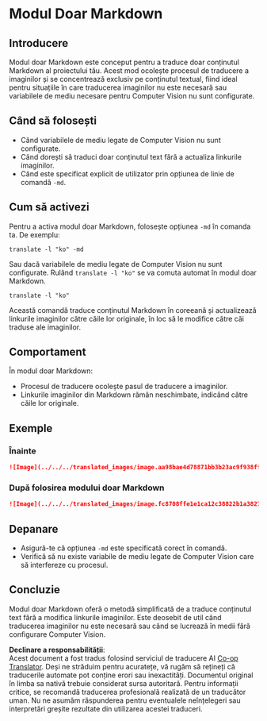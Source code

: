 <!--
CO_OP_TRANSLATOR_METADATA:
{
  "original_hash": "9b1b247a8d0f1736459e0e9ede0d9c92",
  "translation_date": "2025-06-12T11:43:21+00:00",
  "source_file": "getting_started/markdown-only-mode.md",
  "language_code": "ro"
}
-->
# Modul Doar Markdown

## Introducere
Modul doar Markdown este conceput pentru a traduce doar conținutul Markdown al proiectului tău. Acest mod ocolește procesul de traducere a imaginilor și se concentrează exclusiv pe conținutul textual, fiind ideal pentru situațiile în care traducerea imaginilor nu este necesară sau variabilele de mediu necesare pentru Computer Vision nu sunt configurate.

## Când să folosești
- Când variabilele de mediu legate de Computer Vision nu sunt configurate.
- Când dorești să traduci doar conținutul text fără a actualiza linkurile imaginilor.
- Când este specificat explicit de utilizator prin opțiunea de linie de comandă `-md`.

## Cum să activezi
Pentru a activa modul doar Markdown, folosește opțiunea `-md` în comanda ta. De exemplu:
```
translate -l "ko" -md
```

Sau dacă variabilele de mediu legate de Computer Vision nu sunt configurate. Rulând `translate -l "ko"` se va comuta automat în modul doar Markdown.

```
translate -l "ko"
```

Această comandă traduce conținutul Markdown în coreeană și actualizează linkurile imaginilor către căile lor originale, în loc să le modifice către căi traduse ale imaginilor.

## Comportament
În modul doar Markdown:
- Procesul de traducere ocolește pasul de traducere a imaginilor.
- Linkurile imaginilor din Markdown rămân neschimbate, indicând către căile lor originale.

## Exemple
### Înainte
```markdown
![Image](../../../translated_images/image.aa98bae4d78871bb3b23ac9f938ff86539da4cd6fb4c52dafedc4665135c3d61.ro.png)
```
### După folosirea modului doar Markdown
```markdown
![Image](../../../translated_images/image.fc8708ffe1e1ca12c38822b1a382726da4b232025d1daa8a50ab75c8635d0c4a.ro.png)
```

## Depanare
- Asigură-te că opțiunea `-md` este specificată corect în comandă.
- Verifică să nu existe variabile de mediu legate de Computer Vision care să interfereze cu procesul.

## Concluzie
Modul doar Markdown oferă o metodă simplificată de a traduce conținutul text fără a modifica linkurile imaginilor. Este deosebit de util când traducerea imaginilor nu este necesară sau când se lucrează în medii fără configurare Computer Vision.

**Declinare a responsabilității**:  
Acest document a fost tradus folosind serviciul de traducere AI [Co-op Translator](https://github.com/Azure/co-op-translator). Deși ne străduim pentru acuratețe, vă rugăm să rețineți că traducerile automate pot conține erori sau inexactități. Documentul original în limba sa nativă trebuie considerat sursa autoritară. Pentru informații critice, se recomandă traducerea profesională realizată de un traducător uman. Nu ne asumăm răspunderea pentru eventualele neînțelegeri sau interpretări greșite rezultate din utilizarea acestei traduceri.
